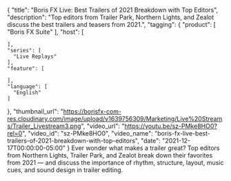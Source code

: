 {
  "title": "Boris FX Live: Best Trailers of 2021 Breakdown with Top Editors",
  "description": "Top editors from Trailer Park, Northern Lights, and Zealot discuss the best trailers and teasers from 2021.",
  "tagging": {
    "product": [
      "Boris FX Suite"
    ],
    "host": [

    ],
    "series": [
      "Live Replays"
    ],
    "feature": [

    ],
    "language": [
      "English"
    ]
  },
  "thumbnail_url": "https://borisfx-com-res.cloudinary.com/image/upload/v1639756309/Marketing/Live%20Streams/Trailer_Livestream3.png",
  "video_url": "https://youtu.be/sz-PMke8HO0?rel=0",
  "video_id": "sz-PMke8HO0",
  "video_name": "boris-fx-live-best-trailers-of-2021-breakdown-with-top-editors",
  "date": "2021-12-17T00:00:00-05:00"
}
Ever wonder what makes a trailer great? Top editors from Northern Lights, Trailer Park, and Zealot break down their favorites from 2021 — and discuss the importance of rhythm, structure, layout, music cues, and sound design in trailer editing.
